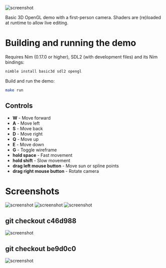 ![screenshot](https://user-images.githubusercontent.com/8235638/99920644-20aa3e80-2d25-11eb-8d76-6e4a5db908a3.png)

Basic 3D OpenGL demo with a first-person camera. Shaders are (re)loaded at runtime to allow live
editing.

# Building and running the demo

Requires Nim (0.17.0 or higher), SDL2 (with development files) and its Nim bindings:

```sh
nimble install basic3d sdl2 opengl
```

Build and run the demo:

```sh
make run
```

## Controls

* **W** - Move forward
* **A** - Move left
* **S** - Move back
* **D** - Move right
* **Q** - Move up
* **E** - Move down
* **G** - Toggle wireframe
* **hold space** - Fast movement
* **hold shift** - Slow movement
* **drag left mouse button** - Move sun or spline points
* **drag right mouse button** - Rotate camera

# Screenshots

![screenshot](https://user-images.githubusercontent.com/8235638/99920641-1e47e480-2d25-11eb-840b-cdbb745e1a48.gif)
![screenshot](https://user-images.githubusercontent.com/8235638/99920646-2142d500-2d25-11eb-966e-7eba73887e1e.png)
![screenshot](https://user-images.githubusercontent.com/8235638/99920647-21db6b80-2d25-11eb-94da-29b75a695795.png)

## git checkout c46d988

![screenshot](https://user-images.githubusercontent.com/8235638/99920648-230c9880-2d25-11eb-9532-9d8a642dbc93.png)

## git checkout be9d0c0

![screenshot](https://user-images.githubusercontent.com/8235638/99920649-230c9880-2d25-11eb-92f9-b48e3c3bdb01.png)
